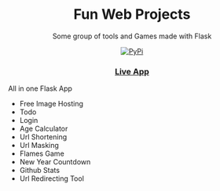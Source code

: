 <!-- headings -->

<h1 align="center"> Fun Web Projects </h1>

<p align="center">Some group of tools and Games made with Flask</p>

<p align="center">
    <a href="https://github.com/yogeshwaran01/Fun-Web-Projects/actions/workflows/python-app.yml">
    <img alt="PyPi" src="https://github.com/yogeshwaran01/Fun-Web-Projects/actions/workflows/python-app.yml/badge.svg"/>
    </a>
</p>

<a href='https://fun-web-projects.herokuapp.com/'><h3 align="center">Live App</h3></a>

All in one Flask App

- Free Image Hosting
- Todo
- Login
- Age Calculator
- Url Shortening
- Url Masking
- Flames Game
- New Year Countdown
- Github Stats
- Url Redirecting Tool
